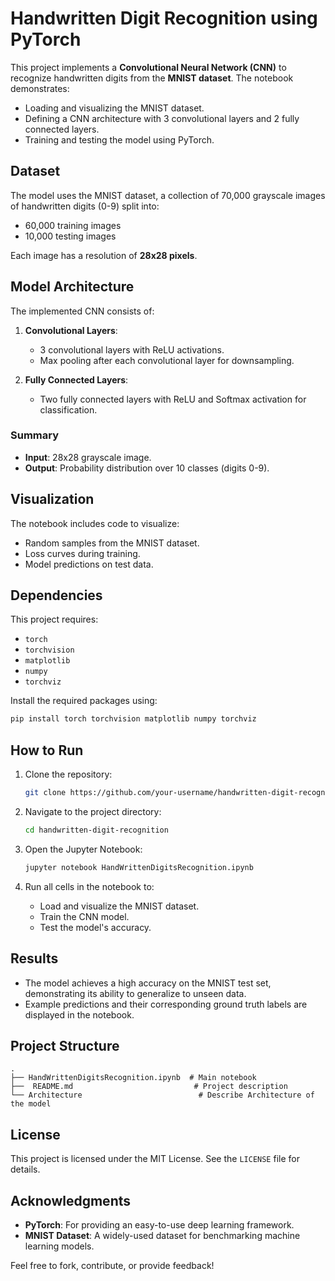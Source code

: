 # Handwritten Digit Recognition using PyTorch

This project implements a **Convolutional Neural Network (CNN)** to recognize handwritten digits from the **MNIST dataset**. The notebook demonstrates:

- Loading and visualizing the MNIST dataset.
- Defining a CNN architecture with 3 convolutional layers and 2 fully connected layers.
- Training and testing the model using PyTorch.

## Dataset

The model uses the MNIST dataset, a collection of 70,000 grayscale images of handwritten digits (0-9) split into:

- 60,000 training images
- 10,000 testing images

Each image has a resolution of **28x28 pixels**.

## Model Architecture

The implemented CNN consists of:

1. **Convolutional Layers**:

   - 3 convolutional layers with ReLU activations.
   - Max pooling after each convolutional layer for downsampling.

2. **Fully Connected Layers**:

   - Two fully connected layers with ReLU and Softmax activation for classification.

### Summary

- **Input**: 28x28 grayscale image.
- **Output**: Probability distribution over 10 classes (digits 0-9).

## Visualization

The notebook includes code to visualize:

- Random samples from the MNIST dataset.
- Loss curves during training.
- Model predictions on test data.

## Dependencies

This project requires:

- `torch`
- `torchvision`
- `matplotlib`
- `numpy`
- `torchviz`

Install the required packages using:

```bash
pip install torch torchvision matplotlib numpy torchviz
```

## How to Run

1. Clone the repository:

   ```bash
   git clone https://github.com/your-username/handwritten-digit-recognition
   ```

2. Navigate to the project directory:

   ```bash
   cd handwritten-digit-recognition
   ```

3. Open the Jupyter Notebook:

   ```bash
   jupyter notebook HandWrittenDigitsRecognition.ipynb
   ```

4. Run all cells in the notebook to:

   - Load and visualize the MNIST dataset.
   - Train the CNN model.
   - Test the model's accuracy.

## Results

- The model achieves a high accuracy on the MNIST test set, demonstrating its ability to generalize to unseen data.
- Example predictions and their corresponding ground truth labels are displayed in the notebook.

## Project Structure

```
.
├── HandWrittenDigitsRecognition.ipynb  # Main notebook
├──  README.md                           # Project description
└── Architecture                          # Describe Architecture of the model 
```

## License

This project is licensed under the MIT License. See the `LICENSE` file for details.

## Acknowledgments

- **PyTorch**: For providing an easy-to-use deep learning framework.
- **MNIST Dataset**: A widely-used dataset for benchmarking machine learning models.

Feel free to fork, contribute, or provide feedback!

